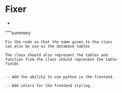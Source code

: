 # Fixer

-

"""_summary_

    Fix the code so that the name given to the class
    can also be use as the database tables

    The class should also represent the tables and
    function from the class should represent the table
    fields


    -- Add the ability to use python in the frontend.

    -- Add colors for the frontend styling.
